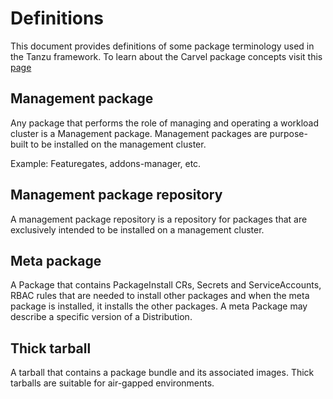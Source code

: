 # Definitions

This document provides definitions of some package terminology used in the Tanzu framework.
To learn about the Carvel package concepts visit this [page](https://carvel.dev/kapp-controller/docs/latest/packaging)

## Management package

Any package that performs the role of managing and operating a workload cluster is a Management package.
Management packages are purpose-built to be installed on the management cluster.

Example: Featuregates, addons-manager, etc.

## Management package repository

A management package repository is a repository for packages that are exclusively intended to be installed on a
management cluster.

## Meta package

A Package that contains PackageInstall CRs, Secrets and ServiceAccounts, RBAC rules that are needed to install other
packages and when the meta package is installed, it installs the other packages. A meta Package may describe
a specific version of a Distribution.

## Thick tarball

A tarball that contains a package bundle and its associated images.
Thick tarballs are suitable for air-gapped environments.
